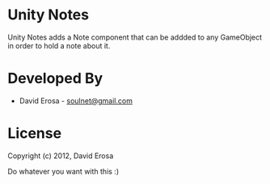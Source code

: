Unity Notes
===========

Unity Notes adds a Note component that can be addded to any GameObject in order to hold a note about it.

Developed By
============

* David Erosa - <soulnet@gmail.com>

License
=======

Copyright (c) 2012, David Erosa

Do whatever you want with this :)


